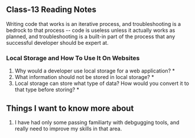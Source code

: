 ## Class-13 Reading Notes  
<p>Writing code that works is an iterative process, and troubleshooting is a bedrock to that process -- code is useless unless it actually works as planned, and troubleshooting is a built-in part of the process that any successful developer should be expert at.</p>

### Local Storage and How To Use It On Websites

1. Why would a developer use local storage for a web application?
    * 
2. What information should not be stored in local storage?
    * 
3. Local storage can store what type of data? How would you convert it to that type before storing?
    * 


## Things I want to know more about

1. I have had only some passing familiarty with debgugging tools, and really need to improve my skills in that area.